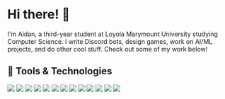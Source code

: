 # Hi there! 👋

I'm Aidan, a third-year student at Loyola Marymount University studying Computer Science. I write Discord bots, design games, work on AI/ML projects, and do other cool stuff. Check out some of my work below! 

## 🔧 Tools & Technologies

![](https://img.shields.io/badge/OS-Windows_11-informational?style=flat&logo=windows&logoColor=white&color=c63f79)
![](https://img.shields.io/badge/Editor-Visual_Studio_Code-informational?style=flat&logo=visualstudio&logoColor=white&color=c63f79)
![](https://img.shields.io/badge/Code-TypeScript-informational?style=flat&logo=typescript&logoColor=white&color=c63f79)
![](https://img.shields.io/badge/Code-JavaScript-informational?style=flat&logo=javascript&logoColor=white&color=c63f79)
![](https://img.shields.io/badge/Code-Python_3-informational?style=flat&logo=python&logoColor=white&color=c63f79)
![](https://img.shields.io/badge/Code-Java-informational?style=flat&logo=java&logoColor=white&color=c63f79)
![](https://img.shields.io/badge/Code-C%23-informational?style=flat&logo=csharp&logoColor=white&color=c63f79)
![](https://img.shields.io/badge/Library-discord.js-informational?style=flat&logo=discord&logoColor=white&color=c63f79)
![](https://img.shields.io/badge/Tool-GitHub-informational?style=flat&logo=github&logoColor=white&color=c63f79)
![](https://img.shields.io/badge/Tool-Unity-informational?style=flat&logo=unity&logoColor=white&color=c63f79)
![](https://img.shields.io/badge/Tool-Jupyter-informational?style=flat&logo=jupyter&logoColor=white&color=c63f79)
![](https://img.shields.io/badge/Tool-Google_Colab-informational?style=flat&logo=googlecolab&logoColor=white&color=c63f79)
![](https://img.shields.io/badge/Library-Pytorch-informational?style=flat&logo=pytorch&logoColor=white&color=c63f79)
